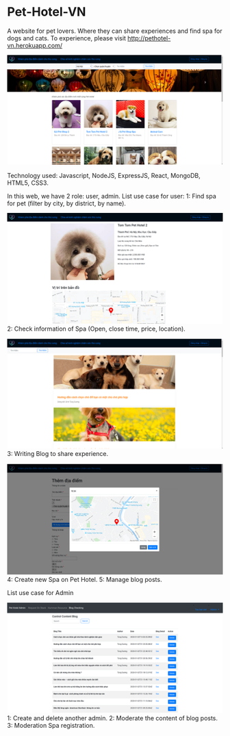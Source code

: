 # Pet-Hotel-VN
A website for pet lovers. Where they can share experiences and find spa for dogs and cats. To experience, please visit
http://pethotel-vn.herokuapp.com/

![Description Image](https://github.com/duongdt21/Pet-Hotel-VN/blob/master/Des/homescreen.png?raw=true)

Technology used: Javascript, NodeJS, ExpressJS, React, MongoDB, HTML5, CSS3.

In this web, we have 2 role: user, admin.
List use case for user:
1: Find spa for pet (filter by city, by district, by name).

![Description Image](https://github.com/duongdt21/Pet-Hotel-VN/blob/master/Des/detail.png?raw=true)
2: Check information of Spa (Open, close time, price, location).

![Description Image](https://github.com/duongdt21/Pet-Hotel-VN/blob/master/Des/blogscreen.png?raw=true)
3: Writing Blog to share experience.

![Description Image](https://github.com/duongdt21/Pet-Hotel-VN/blob/master/Des/createlocation.png?raw=true)
4: Create new Spa on Pet Hotel.
5: Manage blog posts.

List use case for Admin

![Description Image](https://github.com/duongdt21/Pet-Hotel-VN/blob/master/Des/admin.png)
1: Create and delete another admin.
2: Moderate the content of blog posts.
3: Moderation Spa registration.


